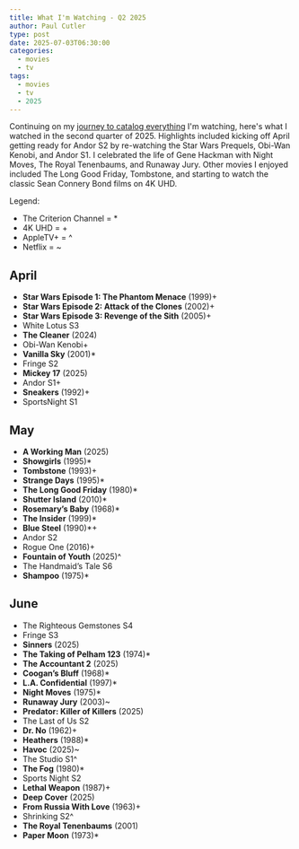 ```yaml
---
title: What I'm Watching - Q2 2025
author: Paul Cutler
type: post
date: 2025-07-03T06:30:00
categories:
  - movies
  - tv
tags:
  - movies
  - tv
  - 2025
---
```


Continuing on my [journey to catalog everything](https://www.paulcutler.org/posts/2025/04/what-im-watching-q1-2025/) I'm watching, here's what I watched in the second quarter of 2025.  Highlights included kicking off April getting ready for Andor S2 by re-watching the Star Wars Prequels, Obi-Wan Kenobi, and Andor S1. I celebrated the life of Gene Hackman with Night Moves, The Royal Tenenbaums, and Runaway Jury.  Other movies I enjoyed included The Long Good Friday, Tombstone, and starting to watch the classic Sean Connery Bond films on 4K UHD.

Legend:

* The Criterion Channel = *
* 4K UHD = +
* AppleTV+ = ^
* Netflix = ~

## April
* **Star Wars Episode 1: The Phantom Menace** (1999)+
* **Star Wars Episode 2: Attack of the Clones** (2002)+
* **Star Wars Episode 3: Revenge of the Sith** (2005)+
* White Lotus S3
* **The Cleaner** (2024)
* Obi-Wan Kenobi+
* **Vanilla Sky** (2001)*
* Fringe S2
* **Mickey 17** (2025)
* Andor S1+
* **Sneakers** (1992)+
* SportsNight S1

## May
* **A Working Man** (2025)
* **Showgirls** (1995)*
* **Tombstone** (1993)+
* **Strange Days** (1995)*
* **The Long Good Friday** (1980)*
* **Shutter Island** (2010)*
* **Rosemary’s Baby** (1968)*
* **The Insider** (1999)*
* **Blue Steel** (1990)*+
* Andor S2
* Rogue One (2016)+
* **Fountain of Youth** (2025)^
* The Handmaid’s Tale S6
* **Shampoo** (1975)*

## June
* The Righteous Gemstones S4
* Fringe S3
* **Sinners** (2025)
* **The Taking of Pelham 123** (1974)*
* **The Accountant 2** (2025)
* **Coogan’s Bluff** (1968)*
* **L.A. Confidential** (1997)*
* **Night Moves** (1975)*
* **Runaway Jury** (2003)~
* **Predator: Killer of Killers** (2025)
* The Last of Us S2
* **Dr. No** (1962)+
* **Heathers** (1988)*
* **Havoc** (2025)~
* The Studio S1^
* **The Fog** (1980)*
* Sports Night S2
* **Lethal Weapon** (1987)+
* **Deep Cover** (2025)
* **From Russia With Love** (1963)+
* Shrinking S2^
* **The Royal Tenenbaums** (2001)
* **Paper Moon** (1973)*
